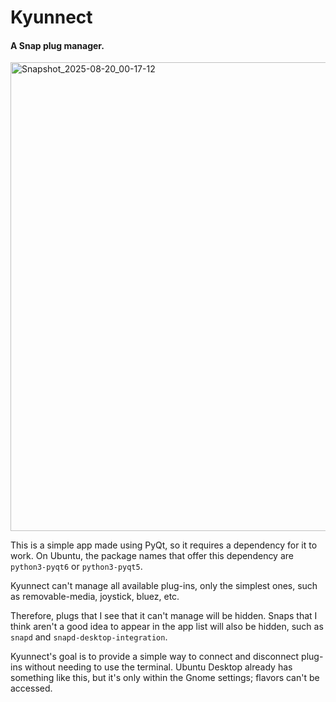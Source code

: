 # Kyunnect
#### A Snap plug manager.
<img width="1200" height="750" alt="Snapshot_2025-08-20_00-17-12" src="https://github.com/user-attachments/assets/f3a8faa9-e335-4242-b712-d0e1278d3fe7" />

This is a simple app made using PyQt, so it requires a dependency for it to work.
On Ubuntu, the package names that offer this dependency are ```python3-pyqt6``` or ```python3-pyqt5```.

Kyunnect can't manage all available plug-ins, only the simplest ones, such as removable-media, joystick, bluez, etc.

Therefore, plugs that I see that it can't manage will be hidden.
Snaps that I think aren't a good idea to appear in the app list will also be hidden, such as ```snapd``` and ```snapd-desktop-integration```.

Kyunnect's goal is to provide a simple way to connect and disconnect plug-ins without needing to use the terminal.
Ubuntu Desktop already has something like this, but it's only within the Gnome settings; flavors can't be accessed.
